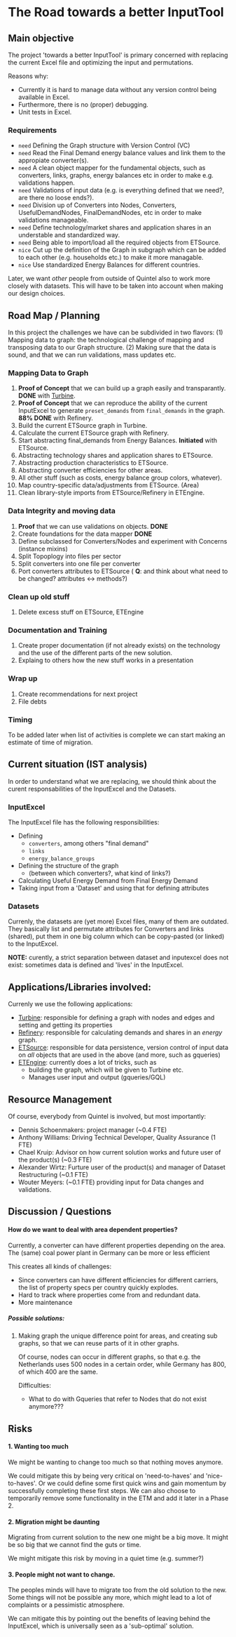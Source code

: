 # The Road towards a better InputTool

## Main objective

The project 'towards a better InputTool' is primary concerned with replacing
the current Excel file and optimizing the input and permutations.

Reasons why:
* Currently it is hard to manage data without any version control being
available in Excel.
* Furthermore, there is no (proper) debugging.
* Unit tests in Excel.

### Requirements

* `need` Defining the Graph structure with Version Control (VC)
* `need` Read the Final Demand energy balance values and link them to the
  appropiate converter(s).
* `need` A clean object mapper for the fundamental objects, such as converters,
  links, graphs, energy balances etc in order to make e.g. validations happen.
* `need` Validations of input data (e.g. is everything defined that we need?,
  are there no loose ends?).
* `need` Division up of Converters into Nodes, Converters, UsefulDemandNodes,
  FinalDemandNodes, etc in order to make validations manageable.
* `need` Define technology/market shares and application shares in an
  understable and standardized way.
* `need` Being able to import/load all the required objects from ETSource.
* `nice` Cut up the definition of the Graph in subgraph which can be added to
  each other (e.g. households etc.) to make it more managable.
* `nice` Use standardized Energy Balances for different countries.

Later, we want *other* people from outside of Quintel also to work more closely
with datasets. This will have to be taken into account when making our design
choices.

## Road Map / Planning

In this project the challenges we have can be subdivided in two flavors:
(1) Mapping data to graph: the technological challenge of mapping and
transposing data to our Graph structure. (2) Making sure that the data is
sound, and that we can run validations, mass updates etc.

### Mapping Data to Graph

1. **Proof of Concept** that we can build up a graph easily and transparantly. **DONE**
   with [Turbine].
2. **Proof of Concept** that we can reproduce the ability of the current InputExcel to
   generate `preset_demands` from `final_demands` in the graph. **88% DONE**
with Refinery.
3. Build the current ETSource graph in Turbine.
4. Calculate the current ETSource graph with Refinery.
5. Start abstracting final_demands from Energy Balances. **Initiated** with
   ETSource.
6. Abstracting technology shares and application shares to ETSource.
7. Abstracting production characteristics to ETSource.
8. Abstracting converter efficiencies for other areas.
8. All other stuff (such as costs, energy balance group colors, whatever).
9. Map country-specific data/adjustments from ETSource. (Area)
10. Clean library-style imports from ETSource/Refinery in ETEngine.

### Data Integrity and moving data

1. **Proof** that we can use validations on objects. **DONE**
2. Create foundations for the data mapper **DONE**
3. Define subclassed for Converters/Nodes and experiment with Concerns
   (instance mixins)
4. Split Topoplogy into files per sector
5. Split converters into one file per converter
6. Port converters attributes to ETSource ( **Q**: and think about what need to
   be changed? attributes <-> methods?)

### Clean up old stuff

1. Delete excess stuff on ETSource, ETEngine

### Documentation and Training

1. Create proper documentation (if not already exists) on the technology and
   the use of the different parts of the new solution.
2. Explaing to others how the new stuff works in a presentation

### Wrap up

1. Create recommendations for next project
2. File debts

### Timing

To be added later when list of activities is complete we can start making an
estimate of time of migration.

## Current situation (IST analysis)

In order to understand what we are replacing, we should think about the curent
responsabilities of the InputExcel and the Datasets.

### InputExcel

The InputExcel file has the following responsibilities:
* Defining
  * `converters`, among others "final demand"
  * `links`
  * `energy_balance_groups`
* Defining the structure of the graph
  * (between which converters?, what kind of links?)
* Calculating Useful Energy Demand from Final Energy Demand
* Taking input from a 'Dataset' and using that for defining attributes

### Datasets

Currenly, the datasets are (yet more) Excel files, many of them are outdated. They
basically list and permutate attributes for Converters and links (shared), put
them in one big column which can be copy-pasted (or linked) to the
InputExcel.

**NOTE:** curently, a strict separation between dataset and inputexcel does not
exist: sometimes data is defined and 'lives' in the InputExcel.

## Applications/Libraries involved:

Currenly we use the following applications:

* [Turbine][Turbine]: responsible for defining a graph with nodes and edges and
  setting and getting its properties
* [Refinery][Refinery]: responsible for calculating demands and shares in an
  *energy* graph.
* [ETSource][ETSource]: responsible for data persistence, version control of
  input data on *all* objects that are used in the above (and more, such as
  gqueries)
* [ETEngine][ETEngine]: currently does a lot of tricks, such as
  * building the graph, which will be given to Turbine etc.
  * Manages user input and output (gqueries/GQL)

## Resource Management

Of course, everybody from Quintel is involved, but most importantly:

* Dennis Schoenmakers: project manager (~0.4 FTE)
* Anthony Williams: Driving Technical Developer, Quality Assurance  (1 FTE)
* Chael Kruip: Advisor on how current solution works and future
  user of the product(s) (~0.3 FTE)
* Alexander Wirtz: Furture user of the product(s) and manager of Dataset
  Restructuring (~0.1 FTE)
* Wouter Meyers: (~0.1 FTE) providing input for Data changes and validations.

## Discussion / Questions

#### How do we want to deal with area dependent properties?

Currently, a converter can have different properties depending on the area. The
(same) coal power plant in Germany can be more or less efficient

This creates all kinds of challenges:
* Since converters can have different efficiencies for different carriers, the
  list of property specs per country quickly explodes.
* Hard to track where properties come from and redundant data.
* More maintenance

##### Possible solutions:

1. Making graph the unique difference point for areas, and creating sub graphs,
   so that we can reuse parts of it in other graphs.

   Of course, nodes can occur in different graphs, so that e.g. the Netherlands
   uses 500 nodes in a certain order, while Germany has 800, of which 400 are
   the same.

   Difficulties:
   * What to do with Gqueries that refer to Nodes that do not exist anymore???


## Risks

#### 1. Wanting too much

We might be wanting to change too much so that nothing moves anymore.

We could mitigate this by being very critical on 'need-to-haves' and
'nice-to-haves'.
Or we could define some first quick wins and gain momentum by successfully 
completing these first steps.
We can also choose to temporarily remove some functionality in the ETM and
add it later in a Phase 2.

#### 2. Migration might be daunting

Migrating from current solution to the new one might be a big move. It might
be so big that we cannot find the guts or time.

We might mitigate this risk by moving in a quiet time (e.g. summer?)

#### 3. People might not want to change.

The peoples minds will have to migrate too from the old solution to the new.
Some things will not be possible any more, which might lead to a lot of
complaints or a pessimistic atmosphere.

We can mitigate this by pointing out the benefits of leaving behind the 
InputExcel, which is universally seen as a 'sub-optimal' solution.




[Turbine]: https://github.com/quintel/turbine
[Refinery]: https://github.com/quintel/refinery
[ETSource]: https://github.com/quintel/etsource
[ETEngine]: https://github.com/quintel/etengine
